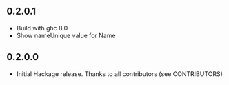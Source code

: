 0.2.0.1
-------
* Build with ghc 8.0
* Show nameUnique value for Name

0.2.0.0
-------
* Initial Hackage release. Thanks to all contributors (see CONTRIBUTORS)
